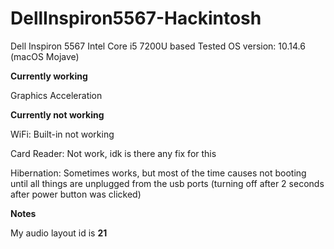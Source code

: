 # DellInspiron5567-Hackintosh
Dell Inspiron 5567 Intel Core i5 7200U based
Tested OS version: 10.14.6 (macOS Mojave)

**Currently working**

Graphics Acceleration

**Currently not working**

WiFi: Built-in not working

Card Reader: Not work, idk is there any fix for this

Hibernation: Sometimes works, but most of the time causes not booting until all things are unplugged from the usb ports (turning off after 2 seconds after power button was clicked)

**Notes**

My audio layout id is **21**
